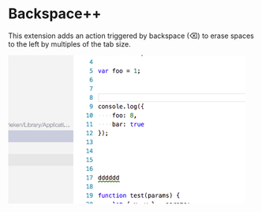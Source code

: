 # Backspace++

This extension adds an action triggered by backspace (⌫) to erase spaces to the left by multiples of the tab size.

![alt text](./backspace.gif)
